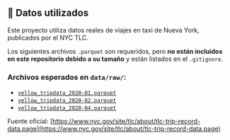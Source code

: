 ## 📁 Datos utilizados

Este proyecto utiliza datos reales de viajes en taxi de Nueva York, publicados por el NYC TLC.

Los siguientes archivos `.parquet` son requeridos, pero **no están incluidos en este repositorio debido a su tamaño** y están listados en el `.gitignore`.

### Archivos esperados en `data/raw/`:

- [`yellow_tripdata_2020-01.parquet`](https://d37ci6vzurychx.cloudfront.net/trip-data/yellow_tripdata_2020-01.parquet)
- [`yellow_tripdata_2020-02.parquet`](https://d37ci6vzurychx.cloudfront.net/trip-data/yellow_tripdata_2020-02.parquet)
- [`yellow_tripdata_2020-04.parquet`](https://d37ci6vzurychx.cloudfront.net/trip-data/yellow_tripdata_2020-04.parquet)



Fuente oficial: [https://www.nyc.gov/site/tlc/about/tlc-trip-record-data.page](https://www.nyc.gov/site/tlc/about/tlc-trip-record-data.page)